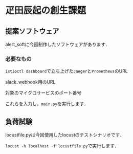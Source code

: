 # 疋田辰起の創生課題
## 提案ソフトウェア
alert_softに今回制作したソフトウェアがあります．

### 必要なもの
`istioctl dashboard`で立ち上げた`Jaeger`と`Prometheus`のURL

slack_webhook用のURL

対象のマイクロサービスのポート番号

これらを入力し，`main.py`を実行します．

## 負荷試験
locustfile.pyは今回使用したlocustのテストシナリオです．

`locust -h localhost -f locustfile.py`で実行します．
